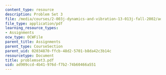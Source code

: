 ```yaml
---
content_type: resource
description: Problem Set 3
file: /media/courses/2-003j-dynamics-and-vibration-13-013j-fall-2002/ad909ccd4b41976df7b274b60466a551_problemset3.pdf
file_type: application/pdf
learning_resource_types:
- Assignments
ocw_type: OCWFile
parent_title: Assignments
parent_type: CourseSection
parent_uid: 02034870-ffcb-48d2-5701-b8da42c3b14c
resourcetype: Document
title: problemset3.pdf
uid: ad909ccd-4b41-976d-f7b2-74b60466a551
---
```


